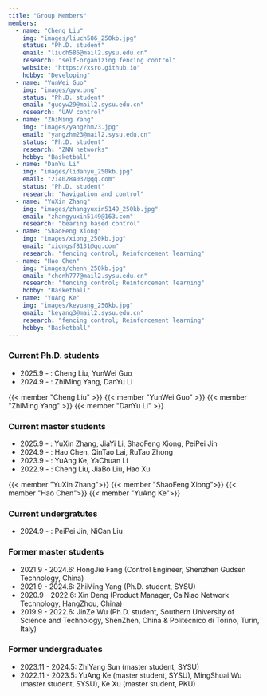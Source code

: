 ```yaml
---
title: "Group Members"
members:
  - name: "Cheng Liu"
    img: "images/liuch586_250kb.jpg"
    status: "Ph.D. student"
    email: "liuch586@mail2.sysu.edu.cn"
    research: "self-organizing fencing control"
    website: "https://xsro.github.io"
    hobby: "Developing"
  - name: "YunWei Guo"
    img: "images/gyw.png"
    status: "Ph.D. student"
    email: "guoyw29@mail2.sysu.edu.cn"
    research: "UAV control"
  - name: "ZhiMing Yang"
    img: "images/yangzhm23.jpg"
    email: "yangzhm23@mail2.sysu.edu.cn"
    status: "Ph.D. student"
    research: "ZNN networks"
    hobby: "Basketball"
  - name: "DanYu Li"
    img: "images/lidanyu_250kb.jpg"
    email: "2140284032@qq.com"
    status: "Ph.D. student"
    research: "Navigation and control"
  - name: "YuXin Zhang"
    img: "images/zhangyuxin5149_250kb.jpg"
    email: "zhangyuxin5149@163.com"
    research: "bearing based control"
  - name: "ShaoFeng Xiong"
    img: "images/xiong_250kb.jpg"
    email: "xiongsf8131@qq.com"
    research: "fencing control; Reinforcement learning"
  - name: "Hao Chen"
    img: "images/chenh_250kb.jpg"
    email: "chenh777@mail2.sysu.edu.cn"
    research: "fencing control; Reinforcement learning"
    hobby: "Basketball"
  - name: "YuAng Ke"
    img: "images/keyuang_250kb.jpg"
    email: "keyang3@mail2.sysu.edu.cn"
    research: "fencing control; Reinforcement learning"
    hobby: "Basketball"
---
```


### Current Ph.D. students

- 2025.9 - : Cheng Liu, YunWei Guo
- 2024.9 - : ZhiMing Yang, DanYu Li

{{< member "Cheng Liu" >}}
{{< member "YunWei Guo" >}}
{{< member "ZhiMing Yang" >}}
{{< member "DanYu Li" >}}

### Current master students

- 2025.9 - : YuXin Zhang, JiaYi Li, ShaoFeng Xiong, PeiPei Jin
- 2024.9 - : Hao Chen, QinTao Lai, RuTao Zhong
- 2023.9 - : YuAng Ke, YaChuan Li
- 2022.9 - : Cheng Liu, JiaBo Liu, Hao Xu

{{< member "YuXin Zhang">}}
{{< member "ShaoFeng Xiong">}}
{{< member "Hao Chen">}}
{{< member "YuAng Ke">}}


### Current undergratutes

- 2024.9 - : PeiPei Jin, NiCan Liu

### Former master students

- 2021.9 - 2024.6: HongJie Fang (Control Engineer, Shenzhen Gudsen Technology, China)
- 2021.9 - 2024.6: ZhiMing Yang (Ph.D. student, SYSU)
- 2020.9 - 2022.6: Xin Deng (Product Manager, CaiNiao Network Technology, HangZhou, China)
- 2019.9 - 2022.6: JinZe Wu (Ph.D. student, Southern University of Science and Technology, ShenZhen, China & Politecnico di Torino, Turin, Italy)

### Former undergraduates

- 2023.11 - 2024.5: ZhiYang Sun (master student, SYSU)
- 2022.11 - 2023.5: YuAng Ke (master student, SYSU), MingShuai Wu (master student, SYSU), Ke Xu (master student, PKU)
